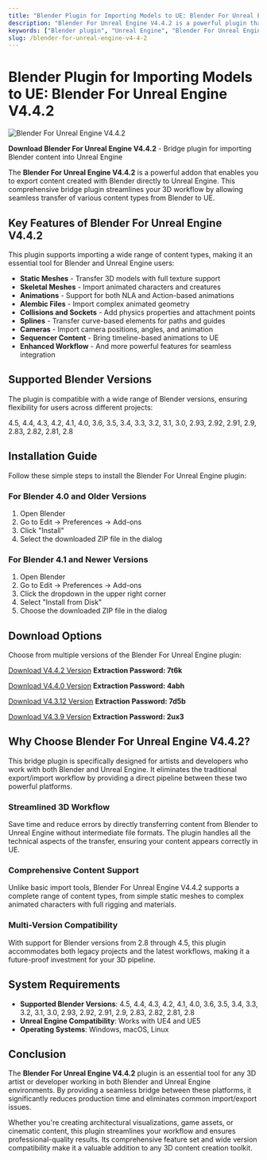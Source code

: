 ```yaml
---
title: "Blender Plugin for Importing Models to UE: Blender For Unreal Engine V4.4.2"
description: "Blender For Unreal Engine V4.4.2 is a powerful plugin that allows direct import of Blender model projects, scenes, lighting, and cameras into Unreal Engine. Supports multiple Blender versions."
keywords: ["Blender plugin", "Unreal Engine", "Blender For Unreal Engine", "3D model import", "UE4", "UE5", "bridge plugin", "Blender addon"]
slug: /blender-for-unreal-engine-v4-4-2
---
```


# Blender Plugin for Importing Models to UE: Blender For Unreal Engine V4.4.2

![Blender For Unreal Engine V4.4.2](https://www.gfxcamp.com/wp-content/uploads/2024/07/Blender-For-Unreal-Engine.jpg)

**Download Blender For Unreal Engine V4.4.2** - Bridge plugin for importing Blender content into Unreal Engine

The **Blender For Unreal Engine V4.4.2** is a powerful addon that enables you to export content created with Blender directly to Unreal Engine. This comprehensive bridge plugin streamlines your 3D workflow by allowing seamless transfer of various content types from Blender to UE.

## Key Features of Blender For Unreal Engine V4.4.2

This plugin supports importing a wide range of content types, making it an essential tool for Blender and Unreal Engine users:

- **Static Meshes** - Transfer 3D models with full texture support
- **Skeletal Meshes** - Import animated characters and creatures
- **Animations** - Support for both NLA and Action-based animations
- **Alembic Files** - Import complex animated geometry
- **Collisions and Sockets** - Add physics properties and attachment points
- **Splines** - Transfer curve-based elements for paths and guides
- **Cameras** - Import camera positions, angles, and animation
- **Sequencer Content** - Bring timeline-based animations to UE
- **Enhanced Workflow** - And more powerful features for seamless integration

## Supported Blender Versions

The plugin is compatible with a wide range of Blender versions, ensuring flexibility for users across different projects:

4.5, 4.4, 4.3, 4.2, 4.1, 4.0, 3.6, 3.5, 3.4, 3.3, 3.2, 3.1, 3.0, 2.93, 2.92, 2.91, 2.9, 2.83, 2.82, 2.81, 2.8

## Installation Guide

Follow these simple steps to install the Blender For Unreal Engine plugin:

### For Blender 4.0 and Older Versions
1. Open Blender
2. Go to Edit → Preferences → Add-ons
3. Click "Install"
4. Select the downloaded ZIP file in the dialog

### For Blender 4.1 and Newer Versions
1. Open Blender
2. Go to Edit → Preferences → Add-ons
3. Click the dropdown in the upper right corner
4. Select "Install from Disk"
5. Choose the downloaded ZIP file in the dialog

## Download Options

Choose from multiple versions of the Blender For Unreal Engine plugin:

[Download V4.4.2 Version](https://pan.baidu.com/s/1pP0qbdnsq5gY4WkqFaXOdA?pwd=7t6k)
**Extraction Password: 7t6k**

[Download V4.4.0 Version](https://pan.baidu.com/s/1b3iXpnSsK6bEcpd_J_vs3A?pwd=4abh)
**Extraction Password: 4abh**

[Download V4.3.12 Version](https://pan.baidu.com/s/1cIFmXOHI9Upbj3TJVHdkCg?pwd=7d5b)
**Extraction Password: 7d5b**

[Download V4.3.9 Version](https://pan.baidu.com/s/1ifSOYziISx9r1SiTz5BRnw?pwd=2ux3)
**Extraction Password: 2ux3**

## Why Choose Blender For Unreal Engine V4.4.2?

This bridge plugin is specifically designed for artists and developers who work with both Blender and Unreal Engine. It eliminates the traditional export/import workflow by providing a direct pipeline between these two powerful platforms.

### Streamlined 3D Workflow

Save time and reduce errors by directly transferring content from Blender to Unreal Engine without intermediate file formats. The plugin handles all the technical aspects of the transfer, ensuring your content appears correctly in UE.

### Comprehensive Content Support

Unlike basic import tools, Blender For Unreal Engine V4.4.2 supports a complete range of content types, from simple static meshes to complex animated characters with full rigging and materials.

### Multi-Version Compatibility

With support for Blender versions from 2.8 through 4.5, this plugin accommodates both legacy projects and the latest workflows, making it a future-proof investment for your 3D pipeline.

## System Requirements

- **Supported Blender Versions**: 4.5, 4.4, 4.3, 4.2, 4.1, 4.0, 3.6, 3.5, 3.4, 3.3, 3.2, 3.1, 3.0, 2.93, 2.92, 2.91, 2.9, 2.83, 2.82, 2.81, 2.8
- **Unreal Engine Compatibility**: Works with UE4 and UE5
- **Operating Systems**: Windows, macOS, Linux

## Conclusion

The **Blender For Unreal Engine V4.4.2** plugin is an essential tool for any 3D artist or developer working in both Blender and Unreal Engine environments. By providing a seamless bridge between these platforms, it significantly reduces production time and eliminates common import/export issues.

Whether you're creating architectural visualizations, game assets, or cinematic content, this plugin streamlines your workflow and ensures professional-quality results. Its comprehensive feature set and wide version compatibility make it a valuable addition to any 3D content creation toolkit.